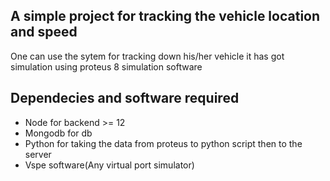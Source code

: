 ## A simple project for tracking the vehicle location and speed
One can use the sytem for tracking down his/her vehicle it has got simulation using proteus 8 simulation software

## Dependecies and software required
<ul>
<li>Node for backend >= 12 </li>
<li>Mongodb for db </li>
<li>Python for taking the data from proteus to python script then to the server </li>
<li>Vspe software(Any virtual port simulator) </li>
</ul>



